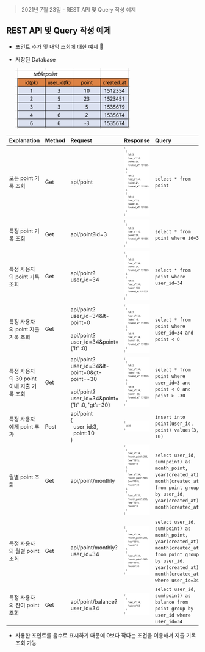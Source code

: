 > 2021년 7월 23일 - REST API 및 Query 작성 예제

## REST API 및 Query 작성 예제

- 포인트 추가 및 내역 조회에 대한 예제 [📄](files/rest_api_point.xlsx)

- 저장된 Database

  <img src="images/image-20210724193011885.png" alt="image-20210724193011885" width="300px" /> 

| Explanation                                | Method | Request                                                      | Response                                                     | Query                                                        |
| :----------------------------------------- | :----- | :----------------------------------------------------------- | :----------------------------------------------------------- | :----------------------------------------------------------- |
| 모든 point 기록 조회                       | Get    | api/point                                                    | <img src="images/image-20210724184633794.png" alt="image-20210724184633794" style="zoom:;" /> | `select * from point`                                        |
| 특정 point 기록 조회                       | Get    | api/point?id=3                                               | <img src="images/image-20210724184705026.png" alt="image-20210724184705026"  /> | `select * from point where id=3`                             |
| 특정 사용자의 point 기록 조회              | Get    | api/point?user_id=34                                         | <img src="images/image-20210724184800431.png" alt="image-20210724184800431"  /> | `select * from point where user_id=34`                       |
| 특정 사용자의 point 지출 기록 조회         | Get    | api/point?user_id=34&lt-point=0<br /><br />api/point?user_id=34&point={'lt' :0} | <img src="images/image-20210724184806961.png" alt="image-20210724184806961"  /> | `select * from point where user_id=34 and point < 0`         |
| 특정 사용자의 30 point 이내 지출 기록 조회 | Get    | api/point?user_id=34&lt-point=0&gt-point=-30<br /><br />api/point?user_id=34&point={'lt' :0, 'gt':-30} | <img src="images/image-20210724184813168.png" alt="image-20210724184813168"  /> | `select * from point where user_id=3 and point < 0 and point > -30` |
| 특정 사용자에게 point 추가                 | Post   | api/point<br />{<br />&nbsp;&nbsp;user_id:3,<br />&nbsp;&nbsp;point:10<br />} | <img src="images/image-20210724184818135.png" alt="image-20210724184818135"  /> | `insert into point(user_id, point) values(3, 10)`            |
| 월별 point 조회                            | Get    | api/point/monthly                                            | ![image-20210724191136773](images/image-20210724191136773.png) | `select user_id, sum(point) as month_point, year(created_at), month(created_at) from point group by user_id, year(created_at), month(created_at)` |
| 특정 사용자의 월별 point 조회              | Get    | api/point/monthly?user_id=34                                 | ![image-20210724191147557](images/image-20210724191147557.png) | `select user_id, sum(point) as month_point, year(created_at), month(created_at) from point group by user_id, year(created_at), month(created_at) where user_id=34` |
| 특정 사용자의 잔여 point 조회              | Get    | api/point/balance?user_id=34                                 | ![image-20210724191157564](images/image-20210724191157564.png) | `select user_id, sum(point) as balance from point group by user_id where user_id=34` |

- 사용한 포인트를 음수로 표시하기 때문에 0보다 작다는 조건을 이용해서 지출 기록 조회 가능
